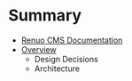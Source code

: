 # Summary

* [Renuo CMS Documentation](README.md)
* [Overview](overview.md)
   * Design Decisions
   * Architecture

